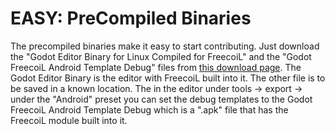 # EASY: PreCompiled Binaries
The precompiled binaries make it easy to start contributing. Just download the "Godot Editor Binary for Linux Compiled for FreecoiL" and the "Godot FreecoiL Android Template Debug" files from [this download page](https://gitlab.com/FeralBytes/FreecoiL/snippets/1781429). The Godot Editor Binary is the editor with FreecoiL built into it. The other file is to be saved in a known location. The in the editor under tools -> export -> under the "Android" preset you can set the debug templates to the Godot FreecoiL Android Template Debug which is a ".apk" file that has the FreecoiL module built into it.